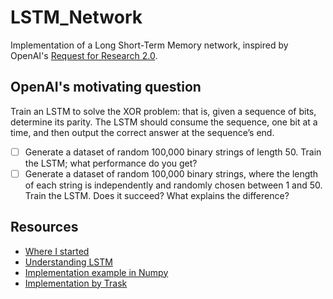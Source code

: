 # LSTM_Network

Implementation of a Long Short-Term Memory network, inspired by OpenAI's [Request for Research 2.0](https://blog.openai.com/requests-for-research-2/). 

## OpenAI's motivating question

Train an LSTM to solve the XOR problem: that is, given a sequence of bits, determine its parity. The LSTM should consume the sequence, one bit at a time, and then output the correct answer at the sequence’s end. 

- [ ] Generate a dataset of random 100,000 binary strings of length 50. Train the LSTM; what performance do you get?
- [ ] Generate a dataset of random 100,000 binary strings, where the length of each string is independently and randomly chosen between 1 and 50. Train the LSTM. Does it succeed? What explains the difference?

## Resources

* [Where I started](https://towardsdatascience.com/lstm-by-example-using-tensorflow-feb0c1968537)
* [Understanding LSTM](http://colah.github.io/posts/2015-08-Understanding-LSTMs/)
* [Implementation example in Numpy](http://blog.varunajayasiri.com/numpy_lstm.html)
* [Implementation by Trask](https://iamtrask.github.io/2015/11/15/anyone-can-code-lstm/)
